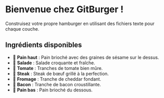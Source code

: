 # Bienvenue chez GitBurger !
Construisez votre propre hamburger en utilisant des fichiers texte pour chaque couche.

## Ingrédients disponibles
- 🥯 **Pain haut** : Pain brioché avec des graines de sésame sur le dessus.
- 🥬 **Salade** : Salade croquante et fraîche.
- 🍅 **Tomate** : Tranches de tomate bien mûre.
- 🥩 **Steak** : Steak de bœuf grillé à la perfection.
- 🧀 **Fromage** : Tranche de cheddar fondant.
- 🥓 **Bacon** : Tranche de bacon croustillante.
- 🍞 **Pain bas** : Pain brioché du dessous.
